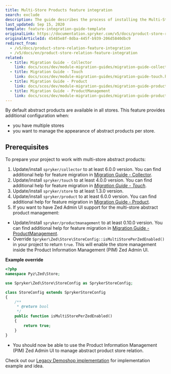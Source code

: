 ```yaml
---
title: Multi-Store Products feature integration
search: exclude
description: The guide describes the process of installing the Multi-Store Products into your project.
last_updated: Sep 15, 2020
template: feature-integration-guide-template
originalLink: https://documentation.spryker.com/v5/docs/product-store-relation-feature-integration
originalArticleId: 45485e8f-8dba-445f-b939-206d5840dbc9
redirect_from:
  - /v5/docs/product-store-relation-feature-integration
  - /v5/docs/en/product-store-relation-feature-integration
related:
  - title: Migration Guide - Collector
    link: docs/scos/dev/module-migration-guides/migration-guide-collector.html
  - title: Migration Guide - Touch
    link: docs/scos/dev/module-migration-guides/migration-guide-touch.html
  - title: Migration Guide - Product
    link: docs/scos/dev/module-migration-guides/migration-guide-product.html
  - title: Migration Guide - ProductManagement
    link: docs/scos/dev/module-migration-guides/migration-guide-productmanagement.html
---
```


By default abstract products are available in all stores. This feature provides additional configuration when:

* you have multiple stores
* you want to manage the appearance of abstract products per store.

## Prerequisites
To prepare your project to work with multi-store abstract products:

1. Update/install `spryker/collector` to at least 6.0.0 version. You can find additional help for feature migration in [Migration Guide - Collector](https://docs.spryker.com/docs/scos/dev/module-migration-guides/migration-guide-collector.html).
2. Update/install `spryker/touch` to at least 4.0.0 version. You can find additional help for feature migration in [_Migration Guide - Touch_](https://docs.spryker.com/docs/scos/dev/module-migration-guides/migration-guide-touch.html).
3. Update/install `spryker/store` to at least 1.3.0 version.
4. Update/install `spryker/product` to at least 6.0.0 version. You can find additional help for feature migration in [Migration Guide - Product](https://docs.spryker.com/docs/scos/dev/module-migration-guides/migration-guide-product.html).
5. If you want to have Zed Admin UI support for the multi-store abstract product management:
* Update/install `spryker/productmanagement` to at least 0.10.0 version. You can find additional help for feature migration in [Migration Guide - ProductManagement](https://docs.spryker.com/docs/scos/dev/module-migration-guides/migration-guide-productmanagement.html).
* Override `Spryker\Zed\Store\StoreConfig::isMultiStorePerZedEnabled()` in your project to return `true`. This will enable the store management inside the Product Information Management (PIM) Zed Admin UI.

**Example override**


```php
<?php
namespace Pyz\Zed\Store;

use Spryker\Zed\Store\StoreConfig as SprykerStoreConfig;

class StoreConfig extends SprykerStoreConfig
{
    /**
     * @return bool
     */
    public function isMultiStorePerZedEnabled()
    {
        return true;
    }
}
```

* You should now be able to use the Product Information Management (PIM) Zed Admin UI to manage abstract product store relation.

Check out our [Legacy Demoshop implementation](https://github.com/spryker/demoshop) for implementation example and idea.
 
